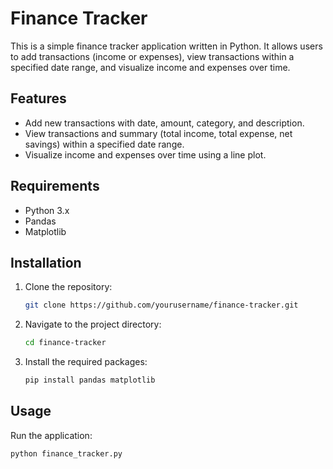 # Finance Tracker

This is a simple finance tracker application written in Python. It allows users to add transactions (income or expenses), view transactions within a specified date range, and visualize income and expenses over time.

## Features

- Add new transactions with date, amount, category, and description.
- View transactions and summary (total income, total expense, net savings) within a specified date range.
- Visualize income and expenses over time using a line plot.

## Requirements

- Python 3.x
- Pandas
- Matplotlib

## Installation

1. Clone the repository:

    ```bash
    git clone https://github.com/yourusername/finance-tracker.git
    ```

2. Navigate to the project directory:

    ```bash
    cd finance-tracker
    ```

3. Install the required packages:

    ```bash
    pip install pandas matplotlib
    ```

## Usage

Run the application:

```bash
python finance_tracker.py
```

